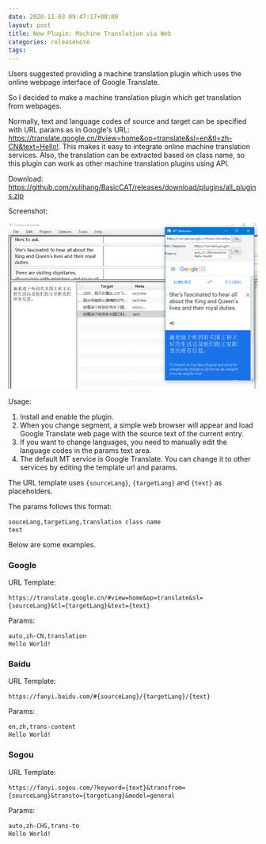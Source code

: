 ```yaml
---
date: 2020-11-03 09:47:17+08:00
layout: post
title: New Plugin: Machine Translation via Web 
categories: releasenote
tags: 
---
```


Users suggested providing a machine translation plugin which uses the online webpage interface of Google Translate.

So I decided to make a machine translation plugin which get translation from webpages.

Normally, text and language codes of source and target can be specified with URL params as in Google's URL: <https://translate.google.cn/#view=home&op=translate&sl=en&tl=zh-CN&text=Hello!>. This makes it easy to integrate online machine translation services. Also, the translation can be extracted based on class name, so this plugin can work as other machine translation plugins using API.

Download: <https://github.com/xulihang/BasicCAT/releases/download/plugins/all_plugins.zip>

Screenshot:

![](/album/basiccat_mtweb.png)

Usage:

1. Install and enable the plugin.
2. When you change segment, a simple web browser will appear and load Google Translate web page with the source text of the current entry.
3. If you want to change languages, you need to manually edit the language codes in the params text area.
4. The default MT service is Google Translate. You can change it to other services by editing the template url and params. 

The URL template uses `{sourceLang}`, `{targetLang}` and `{text}` as placeholders.

The params follows this format:

```
souceLang,targetLang,translation class name
text
```

Below are some examples.

### Google

URL Template:

```
https://translate.google.cn/#view=home&op=translate&sl={sourceLang}&tl={targetLang}&text={text}
```

Params:

```
auto,zh-CN,translation
Hello World!
```

### Baidu

URL Template:

```
https://fanyi.baidu.com/#{sourceLang}/{targetLang}/{text}
```

Params:

```
en,zh,trans-content
Hello World!
```


### Sogou

URL Template:

```
https://fanyi.sogou.com/?keyword={text}&transfrom={sourceLang}&transto={targetLang}&model=general
```

Params:

```
auto,zh-CHS,trans-to
Hello World!
```

